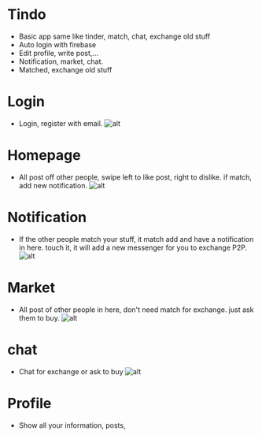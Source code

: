 # Tindo
- Basic app same like tinder, match, chat, exchange old stuff
- Auto login with firebase
- Edit profile, write post,...
- Notification, market, chat.
- Matched, exchange old stuff


###

# Login
- Login, register with email.
   ![alt](https://firebasestorage.googleapis.com/v0/b/trade-50f47.appspot.com/o/271783465_1072213800246005_8797211957612358744_n.jpg?alt=media&token=f30f6ecd-4861-49f2-988b-c12a9e06623d)
# Homepage
- All post off other people, swipe left to like post, right to dislike. if match, add new notification.
  ![alt](https://firebasestorage.googleapis.com/v0/b/trade-50f47.appspot.com/o/271388390_289727199883802_4289307783649281663_n.jpg?alt=media&token=c667f75e-7d37-4fdc-a2e7-6d73d0f2b1e9)
  
# Notification
- If the other people match your stuff, it match add and have a notification in here. touch it, it will add a new messenger for you to exchange P2P.
  ![alt](https://firebasestorage.googleapis.com/v0/b/trade-50f47.appspot.com/o/270693807_1656835257995972_2824802478075867501_n.jpg?alt=media&token=77d40d24-93e7-4b30-bba6-5b3d3225badb)
# Market
- All post of other people in here, don't need match for exchange. just ask them to buy.
  ![alt](https://firebasestorage.googleapis.com/v0/b/trade-50f47.appspot.com/o/271192494_912470559636026_4743075734136044238_n.jpg?alt=media&token=43b9723a-82ba-4a89-9931-f762802478a5)
# chat
- Chat for exchange or ask to buy
  ![alt](https://firebasestorage.googleapis.com/v0/b/trade-50f47.appspot.com/o/270085827_1260087524498975_5626419952004449904_n.jpg?alt=media&token=0de613fd-437e-4b82-a550-3aff3bbd9f69)
# Profile
- Show all your information, posts, 
